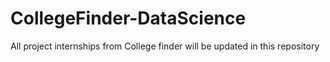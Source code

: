 # CollegeFinder-DataScience
All project internships  from College finder  will be updated in this repository
